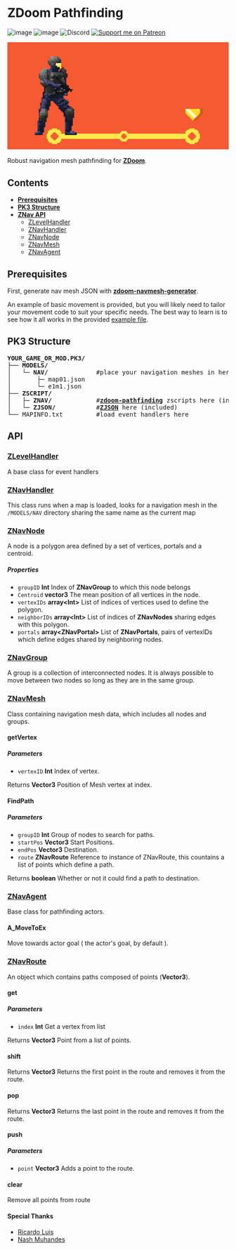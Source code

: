 # ZDoom Pathfinding

![image](https://img.shields.io/badge/status-WIP-orange) ![image](https://img.shields.io/badge/status-concept-lightgrey) ![Discord](https://img.shields.io/discord/882788591581937734?label=discord&style=flat) [![Support me on Patreon](https://img.shields.io/endpoint.svg?url=https%3A%2F%2Fshieldsio-patreon.vercel.app%2Fapi%3Fusername%3Dbeyondsunset%26type%3Dpatrons&style=flat)](https://patreon.com/beyondsunset)

![image](banner.png)

Robust navigation mesh pathfinding for **[ZDoom](https://zdoom.org/index)**.

## Contents

* **[Prerequisites](##Prerequisites)**
* **[PK3 Structure](##PK3-Structure)**
* **[ZNav API](##API)**
  * [ZLevelHandler](###ZLevelHandler)
  * [ZNavHandler](###ZNavHandler)
  * [ZNavNode](###ZNavNode)
  * [ZNavMesh](###ZNavMesh)
  * [ZNavAgent](###ZNavAgent)

## Prerequisites

First, generate nav mesh JSON with **[zdoom-navmesh-generator](https://github.com/disasteroftheuniverse/zdoom-navmesh-generator)**.

An example of basic movement is provided, but you will likely need to tailor your movement code to suit your specific needs. The best way to learn is to see how it all works in the provided [example file](example/example.pk3).

## PK3 Structure

<pre><b>YOUR_GAME_OR_MOD.PK3/</b>
├── <b>MODELS/</b>       
│   └─ <b>NAV/</b>             #place your navigation meshes in here
│       ├─ map01.json
│       └─ e1m1.json
├── <b>ZSCRIPT/</b>
│   ├─ <b>ZNAV/</b>            #<a href="https://github.com/disasteroftheuniverse/zdoom-pathfinding"><b>zdoom-pathfinding</b></a> zscripts here (included)
│   └─ <b>ZJSON/</b>           #<a href="https://github.com/RicardoLuis0/ZJSON"><b>ZJSON</b></a> here (included)
└── MAPINFO.txt         #load event handlers here</pre>

## API

### [ZLevelHandler](./dist/ZSCRIPT/ZNAV/ZNavHandler.zs)

A base class for event handlers

### [ZNavHandler](./dist/ZSCRIPT/ZNAV/ZNavHandler.zs)

This class runs when a map is loaded, looks for a navigation mesh in the `/MODELS/NAV` directory sharing the same name as the current map


### [ZNavNode](./dist/ZSCRIPT/ZNAV/ZNavMesh.zs)

A node is a polygon area defined by a set of vertices, portals and a centroid.

##### Properties

- `groupID` **Int** Index of **ZNavGroup** to which this node belongs
- `Centroid` **vector3** The mean position of all vertices in the node.
- `vertexIDs` **array&lt;Int>** List of indices of vertices used to define the polygon.
- `neighborIDs` **array&lt;Int>** List of indices of **ZNavNodes** sharing edges with this polygon.
- `portals` **array&lt;ZNavPortal>** List of **ZNavPortals**, pairs of vertexIDs which define edges shared by neighboring nodes.


### [ZNavGroup](./dist/ZSCRIPT/ZNAV/ZNavMesh.zs)

A group is a collection of interconnected nodes. It is always possible to move between two nodes so long as they are in the same group.

### [ZNavMesh](./dist/ZSCRIPT/ZNAV/ZNavMesh.zs)

Class containing navigation mesh data, which includes all nodes and groups.

#### getVertex

##### Parameters

-   `vertexID` **Int** Index of vertex.

Returns **Vector3** Position of Mesh vertex at index.

#### FindPath

##### Parameters

-   `groupID` **Int** Group of nodes to search for paths.
-   `startPos` **Vector3** Start Positions.
-   `endPos` **Vector3** Destination.
-   `route` **ZNavRoute** Reference to instance of ZNavRoute, this countains a list of points which define a path.

Returns **boolean** Whether or not it could find a path to destination.

### [ZNavAgent](./dist/ZSCRIPT/ZNAV/ZNavAgent.zs)

Base class for pathfinding actors.

#### A_MoveToEx

Move towards actor goal ( the actor's goal, by default ).

### [ZNavRoute](./dist/ZSCRIPT/ZNAV/ZNavPortal.zs)

An object which contains paths composed of points (**Vector3**).

#### get

##### Parameters

-   `index` **Int** Get a vertex from list

Returns **Vector3** Point from a list of points.

#### shift

Returns **Vector3** Returns the first point in the route and removes it from the route.

#### pop

Returns **Vector3** Returns the last point in the route and removes it from the route.

#### push

##### Parameters

-   `point` **Vector3** Adds a point to the route.

#### clear

Remove all points from route

#### Special Thanks 

- [Ricardo Luis](https://github.com/RicardoLuis0)
- [Nash Muhandes](https://github.com/nashmuhandes)


